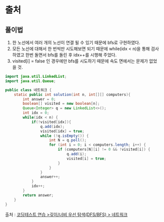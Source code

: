 # 출처

## 풀이법

1. 한 노선에서 여러 개의 노선이 연결 될 수 있기 때문에 bfs로 구현하였다.
2. 모든 노선에 대해서 한 번씩만 시도해보면 되기 때문에 while(idx < n)을 통해 검사하였고 한번 돌면서 bfs를 돌린 후 idx++를 시행해 주었다.
3. visited[i] = false 인 경우에만 bfs를 시도하기 때문에 속도 면에서는 문제가 없었을 것.


```java
import java.util.LinkedList;
import java.util.Queue;

public class 네트워크 {
    static public int solution(int n, int[][] computers){
        int answer = 0;
        boolean[] visited = new boolean[n];
        Queue<Integer> q = new LinkedList<>();
        int idx = 0;
        while(idx < n) {
            if(!visited[idx]){
                q.add(idx);
                visited[idx] = true;
                while (!q.isEmpty()) {
                    int N = q.poll();
                    for (int i = 0; i < computers.length; i++) {
                        if (computers[N][i] != 0 && !visited[i]) {
                            q.add(i);
                            visited[i] = true;
                        }
                    }
                }
                answer++;
            }
            idx++;
        }
        return answer;
    }
}
```

출처 : [코딩테스트 연습 >깊이/너비 우선 탐색(DFS/BFS) > 네트워크](https://programmers.co.kr/learn/courses/30/lessons/12946)
